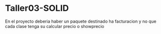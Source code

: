 # Taller03-SOLID
En el proyecto deberia haber un paquete destinado ha facturacion y no que cada clase tenga su calcular precio o showprecio
